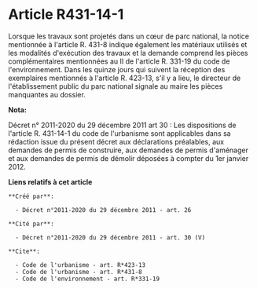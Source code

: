 # Article R431-14-1

Lorsque les travaux sont projetés dans un cœur de parc national, la notice mentionnée à l'article R. 431-8 indique également
les matériaux utilisés et les modalités d'exécution des travaux et la demande comprend les pièces complémentaires mentionnées
au II de l'article R. 331-19 du code de l'environnement. Dans les quinze jours qui suivent la réception des exemplaires
mentionnés à l'article R. 423-13, s'il y a lieu, le directeur de l'établissement public du parc national signale au maire les
pièces manquantes au dossier.

**Nota:**

Décret n° 2011-2020 du 29 décembre 2011 art 30 : Les dispositions de l'article R. 431-14-1 du code de l'urbanisme sont
applicables dans sa rédaction issue du présent décret aux déclarations préalables, aux demandes de permis de construire, aux
demandes de permis d'aménager et aux demandes de permis de démolir déposées à compter du 1er janvier 2012.

**Liens relatifs à cet article**

	**Créé par**:

	  - Décret n°2011-2020 du 29 décembre 2011 - art. 26

	**Cité par**:

	  - Décret n°2011-2020 du 29 décembre 2011 - art. 30 (V)

	**Cite**:

	  - Code de l'urbanisme - art. R*423-13
	  - Code de l'urbanisme - art. R*431-8
	  - Code de l'environnement - art. R*331-19
